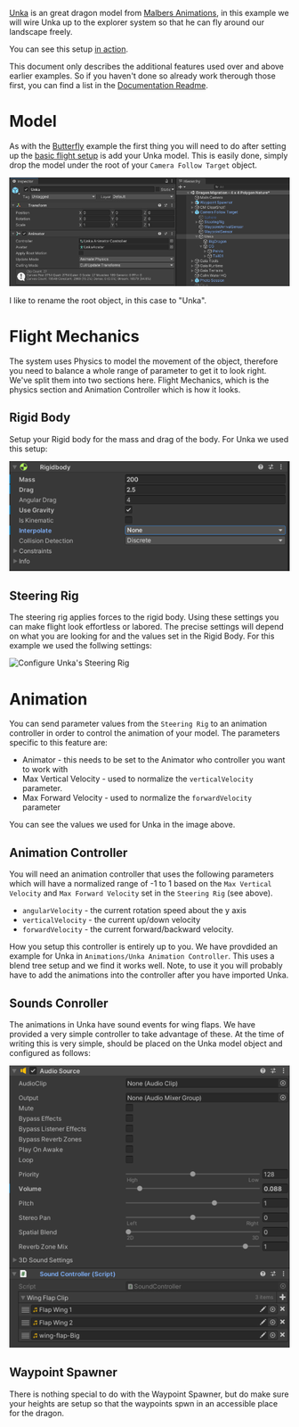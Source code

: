 [Unka](https://bit.ly/UnkaTheDragon) is an great dragon model from [Malbers Animations](https://assetstore.unity.com/publishers/16163?aid=1101l866w), in this example we will wire Unka up to the explorer system so that he can fly around our landscape freely. 

You can see this setup [in action](https://www.youtube.com/watch?v=I8OWk5mNUdA). 

This document only describes the additional features used over and above earlier examples. So if you haven't done so already work therough those first, you can find a list in the [Documentation Readme](README.md). 

# Model

As with the [Butterfly](butterfly.md) example the first thing you will need to do after setting up the [basic flight setup](flyCam.md) is add your Unka model. This is easily done, simply drop the model under the root of your `Camera Follow Target` object.

![Add Unka to the Camera Follow Target](images/AddUnkaModel.png)

I like to rename the root object, in this case to "Unka".

# Flight Mechanics

The system uses Physics to model the movement of the object, therefore you need to balance a whole range of parameter to get it to look right. We've split them into two sections here. Flight Mechanics, which is the physics section and Animation Controller which is how it looks.

## Rigid Body

Setup your Rigid body for the mass and drag of the body. For Unka we used this setup:

![Suggested configuration for Unka Rigid Body](images/UnkaRigidBody.png)

## Steering Rig

The steering rig applies forces to the rigid body. Using these settings you can make flight look effortless or labored. The precise settings will depend on what you are looking for and the values set in the Rigid Body. For this example we used the follwing settings:

![Configure Unka's Steering Rig](UnkaSteeringRig.png)

# Animation

You can send parameter values from the `Steering Rig` to an animation controller in order to control the animation of your model. The parameters specific to this feature are:

  * Animator - this needs to be set to the Animator who controller you want to work with
  * Max Vertical Velocity - used to normalize the `verticalVelocity` parameter.
  * Max Forward Velocity - used to normalize the `forwardVelocity` parameter

You can see the values we used for Unka in the image above.

## Animation Controller

You will need an animation controller that uses the following parameters which will have a normalized range of -1 to 1 based on the `Max Vertical Velocity` and `Max Forward Velocity` set in the `Steering Rig` (see above).

  * `angularVelocity` - the current rotation speed about the y axis
  * `verticalVelocity` - the current up/down velocity
  * `forwardVelocity` - the current forward/backward velocity. 

How you setup this controller is entirely up to you. We have provdided an example for Unka in `Animations/Unka Animation Controller`. This uses a blend tree setup and we find it works well. Note, to use it you will probably have to add the animations into the controller after you have imported Unka.

## Sounds Conroller

The animations in Unka have sound events for wing flaps. We have provided a very simple controller to take advantage of these. At the time of writing this is very simple, should be placed on the Unka model object and configured as follows:

![Configure Unka Sound Controller](images/UnkaSoundController.png)

## Waypoint Spawner

There is nothing special to do with the Waypoint Spawner, but do make sure your heights are setup so that the waypoints spwn in an accessible place for the dragon.